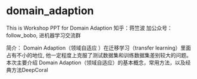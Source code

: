 # domain_adaption
This is Workshop PPT for Domain Adaption
知乎：蒋竺波
加公众号：follow_bobo, 进机器学习交流群

简介： Domain Adaption（领域自适应 ）在迁移学习（transfer learning）里面占有不小的地位, 他一定程度上克服了测试数据集和训练数据集差别较大的问题。本次主要介绍 Domain Adaption（领域自适应）的基本概念，常用方法，以及经典方法DeepCoral
